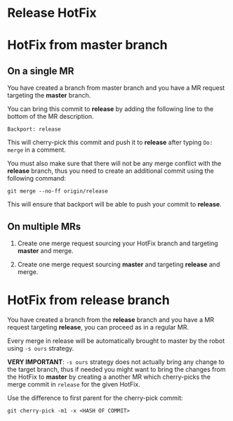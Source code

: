 Release HotFix
===============

# HotFix from master branch

## On a single MR

You have created a branch from master branch and you have a MR request targeting
the __master__ branch.

You can bring this commit to __release__ by adding the following line to
the bottom of the MR description.

```
Backport: release
```

This will cherry-pick this commit and push it to __release__ after typing `Do:
merge` in a comment.

You must also make sure that there will not be any merge conflict with the 
__release__ branch, thus you need to create an additional commit using the following
command:

```
git merge --no-ff origin/release
```

This will ensure that backport will be able to push your commit to __release__.

## On multiple MRs

1. Create one merge request sourcing your HotFix branch and targeting __master__
and merge.

2. Create one merge request sourcing __master__ and targeting __release__ and merge.

# HotFix from release branch

You have created a branch from the __release__ branch and you have a MR request
targeting __release__, you can proceed as in a regular MR.

Every merge in release will be automatically brought to master by the robot
using `-s ours` strategy. 

__VERY IMPORTANT__: `-s ours` strategy does not actually bring any change to the 
target branch, thus if needed you might want to bring the changes
from the HotFix to __master__ by creating a another MR which cherry-picks
the merge commit in `release` for the given HotFix.

Use the difference to first parent for the cherry-pick commit:

```
git cherry-pick -m1 -x <HASH OF COMMIT>
```
